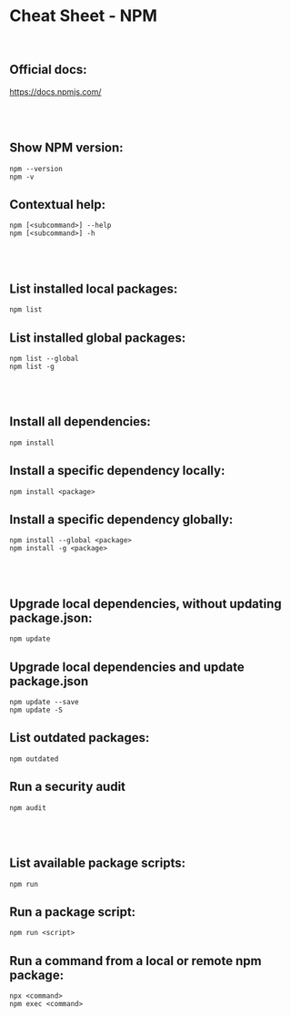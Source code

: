 # Cheat Sheet - NPM

<br>

## Official docs:
https://docs.npmjs.com/

<br><br>

## Show NPM version:
```shell
npm --version
npm -v
```

## Contextual help:
```shell
npm [<subcommand>] --help
npm [<subcommand>] -h
```

<br><br>

## List installed local packages:
```shell
npm list
```

## List installed global packages:
```shell
npm list --global
npm list -g
```

<br><br>

## Install all dependencies:
```shell
npm install
```

## Install a specific dependency locally:
```shell
npm install <package>
```

## Install a specific dependency globally:
```shell
npm install --global <package>
npm install -g <package>
```

<br><br>

## Upgrade local dependencies, without updating package.json:
```shell
npm update
```

## Upgrade local dependencies and update package.json
```shell
npm update --save
npm update -S
```

## List outdated packages:
```shell
npm outdated
```

## Run a security audit
```shell
npm audit
```

<br><br>

## List available package scripts:
```shell
npm run
```

## Run a package script:
```shell
npm run <script>
```

## Run a command from a local or remote npm package:
```shell
npx <command>
npm exec <command>
```